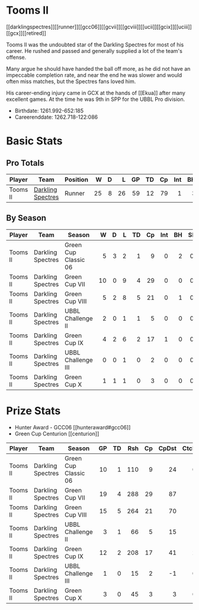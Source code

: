 # Tooms II

[[darklingspectres]][[runner]][[gcc06]][[gcvii]][[gcviii]][[ucii]][[gcix]][[uciii]][[gcx]][[retired]]

Tooms II was the undoubted star of the Darkling Spectres for most of his career. He rushed and passed and generally supplied a lot of the team's offense. 

Many argue he should have handed the ball off more, as he did not have an impeccable completion rate, and near the end he was slower and would often miss matches, but the Spectres fans loved him.

His career-ending injury came in GCX at the hands of [[Ekua]] after many excellent games. At the time he was 9th in SPP for the UBBL Pro division.

* Birthdate: 1261.992-652:185
* Careerenddate: 1262.718-122:086

# Basic Stats

## Pro Totals

| Player           | Team        | Position      | W | D | L | GP | TD | Cp | Int | BH | SI | Ki | MVP | SPP |
|------------------|-------------|---------------|--:|--:|--:|---:|---:|---:|----:|---:|---:|---:|----:|----:|
| Tooms II | [Darkling Spectres](../teams/darklingspectres) | Runner    |   25 |    8 |   26 |   59 |   12 |   79 |    1 |    3 |    0 |    0 |    5 |  148 |

## By Season

| Player | Team         | Season          | W | D | L | TD | Cp | Int | BH | SI | Ki | MVP | SPP |
|--------|--------------|-----------------|--:|--:|--:|---:|---:|----:|---:|---:|---:|----:|----:|
| Tooms II | Darkling Spectres | Green Cup Classic 06 |    5 |    3 |    2 |    1 |    9 |    0 |    2 |    0 |    0 |    1 |   21 |
| Tooms II | Darkling Spectres | Green Cup VII        |   10 |    0 |    9 |    4 |   29 |    0 |    0 |    0 |    0 |    2 |   51 |
| Tooms II | Darkling Spectres | Green Cup VIII       |    5 |    2 |    8 |    5 |   21 |    0 |    1 |    0 |    0 |    2 |   48 |
| Tooms II | Darkling Spectres | UBBL Challenge II    |    2 |    0 |    1 |    1 |    5 |    0 |    0 |    0 |    0 |    0 |    8 |
| Tooms II | Darkling Spectres | Green Cup IX         |    4 |    2 |    6 |    2 |   17 |    1 |    0 |    0 |    0 |    0 |   25 |
| Tooms II | Darkling Spectres | UBBL Challenge III   |    0 |    0 |    1 |    0 |    2 |    0 |    0 |    0 |    0 |    0 |    2 |
| Tooms II | Darkling Spectres | Green Cup X          |    1 |    1 |    1 |    0 |    3 |    0 |    0 |    0 |    0 |    0 |    3 |

# Prize Stats

* Hunter Award - GCC06 [[hunteraward#gcc06]]
* Green Cup Centurion [[centurion]]

| Player | Team         | Season          | GP | TD | Rsh | Cp | CpDst | Ctch | Int | Cas | Blk | Sck | MVP | SPP |
|--------|--------------|-----------------|---:|---:|----:|---:|------:|-----:|----:|----:|----:|----:|----:|----:|
| Tooms II | Darkling Spectres | Green Cup Classic 06 | 10 |    1 |  110 |    9 |    24 |    0 |    0 |    2 |   19 |    **4** |    1 |   21 |
| Tooms II | Darkling Spectres | Green Cup VII        | 19 |    4 |  288 |   29 |    87 |    1 |    0 |    0 |   10 |    0 |    2 |   51 |
| Tooms II | Darkling Spectres | Green Cup VIII       | 15 |    5 |  264 |   21 |    70 |    1 |    0 |    1 |   18 |    2 |    2 |   48 |
| Tooms II | Darkling Spectres | UBBL Challenge II    |  3 |    1 |   66 |    5 |    15 |    1 |    0 |    0 |    2 |    0 |    0 |    8 |
| Tooms II | Darkling Spectres | Green Cup IX         | 12 |    2 |  208 |   17 |    41 |    2 |    1 |    0 |   11 |    0 |    0 |   25 |
| Tooms II | Darkling Spectres | UBBL Challenge III   |  1 |    0 |   15 |    2 |    -1 |    0 |    0 |    0 |    1 |    0 |    0 |    2 |
| Tooms II | Darkling Spectres | Green Cup X          |  3 |    0 |   45 |    3 |     3 |    0 |    0 |    0 |    0 |    0 |    0 |    3 |
